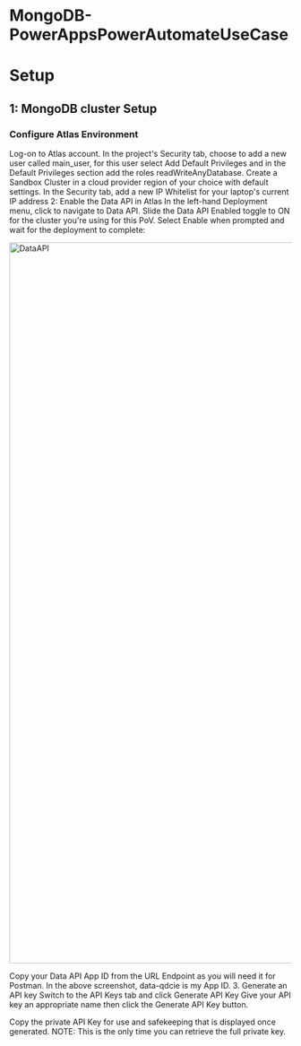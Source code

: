 # MongoDB-PowerAppsPowerAutomateUseCase

# Setup
## 1: MongoDB cluster Setup

### Configure Atlas Environment

Log-on to Atlas account.
In the project's Security tab, choose to add a new user called main_user, for this user select Add Default Privileges and in the Default Privileges section add the roles readWriteAnyDatabase.
Create a Sandbox Cluster in a cloud provider region of your choice with default settings.
In the Security tab, add a new IP Whitelist for your laptop's current IP address
2: Enable the Data API in Atlas
In the left-hand Deployment menu, click to navigate to Data API.
Slide the Data API Enabled toggle to ON for the cluster you're using for this PoV. Select Enable when prompted and wait for the deployment to complete:

<img width="1287" alt="DataAPI" src="https://user-images.githubusercontent.com/101181433/185349961-ac6fb7eb-c78e-4bda-b6ba-3d10adfb6ac6.png">

Copy your Data API App ID from the URL Endpoint as you will need it for Postman. In the above screenshot, data-qdcie is my App ID.
3. Generate an API key
Switch to the API Keys tab and click Generate API Key
Give your API key an appropriate name then click the Generate API Key button.


Copy the private API Key for use and safekeeping that is displayed once generated. 
NOTE: This is the only time you can retrieve the full private key.
